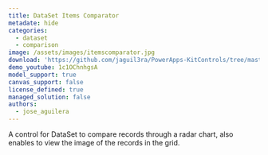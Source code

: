 ```yaml
---
title: DataSet Items Comparator
metadate: hide
categories:
  - dataset
  - comparison
image: /assets/images/itemscomparator.jpg
download: 'https://github.com/jaguil3ra/PowerApps-KitControls/tree/master/src/DSItemsComparator'
demo_youtube: 1c1OChnhgsA
model_support: true
canvas_support: false
license_defined: true
managed_solution: false
authors:
  - jose_aguilera
---
```


A control for DataSet to compare records through a radar chart, also enables to view the image of the records in the grid.
